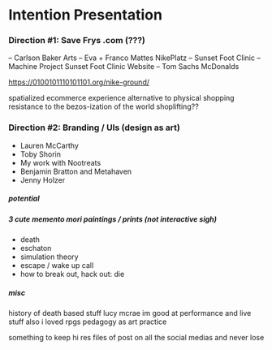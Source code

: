 # Intention Presentation



### Direction #1: Save Frys .com (???)

– Carlson Baker Arts
– Eva + Franco Mattes NikePlatz
– Sunset Foot Clinic 
– Machine Project Sunset Foot Clinic Website
– Tom Sachs McDonalds

https://0100101110101101.org/nike-ground/ 

spatialized ecommerce experience
alternative to physical shopping
resistance to the bezos-ization of the world
shoplifting??


### Direction #2: Branding / UIs (design as art)

* Lauren McCarthy
* Toby Shorin
* My work with Nootreats
* Benjamin Bratton and Metahaven
* Jenny Holzer


##### potential 
##### 3 cute memento mori paintings / prints (not interactive sigh)


* death
* eschaton
* simulation theory
* escape / wake up call
* how to break out, hack out: die

##### misc 
history of death based stuff
lucy mcrae
im good at performance and live stuff
also i loved rpgs
pedagogy as art practice

something to keep hi res files of
post on all the social medias and never lose


